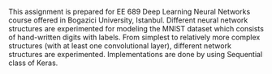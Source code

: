 This assignment is prepared for EE 689 Deep Learning Neural Networks course offered in Bogazici University, Istanbul.
Different neural network structures are experimented for modeling the MNIST dataset which consists of hand-written digits with labels.
From simplest to relatively more complex structures (with at least one convolutional layer), different network structures are experimented.
Implementations are done by using Sequential class of Keras.
